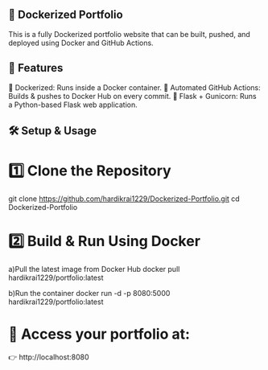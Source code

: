 ## 🚀 Dockerized Portfolio
This is a fully Dockerized portfolio website that can be built, pushed, and deployed using Docker and GitHub Actions.

## 📌 Features
🐳 Dockerized: Runs inside a Docker container.
🔄 Automated GitHub Actions: Builds & pushes to Docker Hub on every commit.
🚀 Flask + Gunicorn: Runs a Python-based Flask web application.

## 🛠 Setup & Usage
# 1️⃣ Clone the Repository
git clone https://github.com/hardikrai1229/Dockerized-Portfolio.git
cd Dockerized-Portfolio
# 2️⃣ Build & Run Using Docker
a)Pull the latest image from Docker Hub
docker pull hardikrai1229/portfolio:latest

b)Run the container
docker run -d -p 8080:5000 hardikrai1229/portfolio:latest
# 🔗 Access your portfolio at:
👉 http://localhost:8080
